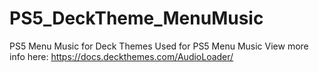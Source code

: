 # PS5_DeckTheme_MenuMusic
PS5 Menu Music for Deck Themes
Used for PS5 Menu Music
View more info here: https://docs.deckthemes.com/AudioLoader/
